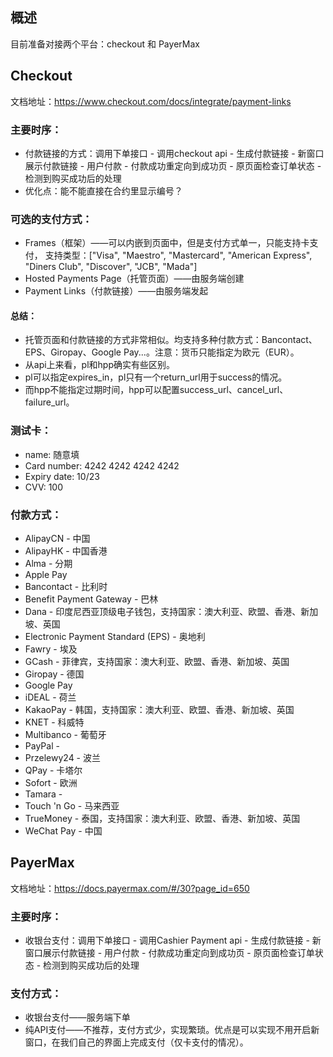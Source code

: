 ## 概述
目前准备对接两个平台：checkout 和 PayerMax  
## Checkout
文档地址：https://www.checkout.com/docs/integrate/payment-links

### 主要时序：
- 付款链接的方式：调用下单接口 - 调用checkout api - 生成付款链接 - 新窗口展示付款链接 - 用户付款 - 付款成功重定向到成功页 - 原页面检查订单状态 - 检测到购买成功后的处理
- 优化点：能不能直接在合约里显示编号？
### 可选的支付方式：
- Frames（框架）——可以内嵌到页面中，但是支付方式单一，只能支持卡支付，
支持类型：["Visa", "Maestro", "Mastercard", "American Express", "Diners Club", "Discover", "JCB", "Mada"]
- Hosted Payments Page（托管页面）——由服务端创建
- Payment Links（付款链接）——由服务端发起

#### 总结：
- 托管页面和付款链接的方式非常相似。均支持多种付款方式：Bancontact、EPS、Giropay、Google Pay...。注意：货币只能指定为欧元（EUR）。  
- 从api上来看，pl和hpp确实有些区别。
- pl可以指定expires_in，pl只有一个return_url用于success的情况。  
- 而hpp不能指定过期时间，hpp可以配置success_url、cancel_url、failure_url。  

### 测试卡：
- name: 随意填
- Card number: 4242 4242 4242 4242
- Expiry date: 10/23
- CVV: 100

### 付款方式：
- AlipayCN - 中国
- AlipayHK - 中国香港
- Alma - 分期
- Apple Pay
- Bancontact - 比利时
- Benefit Payment Gateway - 巴林
- Dana - 印度尼西亚顶级电子钱包，支持国家：澳大利亚、欧盟、香港、新加坡、英国
- Electronic Payment Standard (EPS)  - 奥地利
- Fawry - 埃及
- GCash - 菲律宾，支持国家：澳大利亚、欧盟、香港、新加坡、英国
- Giropay - 德国
- Google Pay
- iDEAL - 荷兰
- KakaoPay - 韩国，支持国家：澳大利亚、欧盟、香港、新加坡、英国
- KNET - 科威特
- Multibanco - 葡萄牙
- PayPal - 
- Przelewy24 - 波兰
- QPay - 卡塔尔
- Sofort - 欧洲
- Tamara - 
- Touch 'n Go - 马来西亚
- TrueMoney - 泰国，支持国家：澳大利亚、欧盟、香港、新加坡、英国
- WeChat Pay - 中国





## PayerMax
文档地址：https://docs.payermax.com/#/30?page_id=650

### 主要时序：
- 收银台支付：调用下单接口 - 调用Cashier Payment api - 生成付款链接 - 新窗口展示付款链接 - 用户付款 - 付款成功重定向到成功页 - 原页面检查订单状态 - 检测到购买成功后的处理

### 支付方式：
- 收银台支付——服务端下单
- 纯API支付——不推荐，支付方式少，实现繁琐。优点是可以实现不用开启新窗口，在我们自己的界面上完成支付（仅卡支付的情况）。